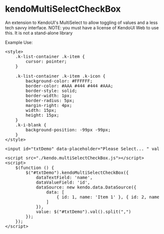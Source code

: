 kendoMultiSelectCheckBox
========================

An extension to KendoUI's MultiSelect to allow toggling of values and a less tech savvy interface. NOTE: you must have a license of KendoUI Web to use this. It is not a stand-alone library


Example Use:

<pre>
&lt;style>
    .k-list-container .k-item {
        cursor: pointer;
    }

    .k-list-container .k-item .k-icon {
        background-color: #FFFFFF;
        border-color: #AAA #444 #444 #AAA;
        border-style: solid;
        border-width: 1px;
        border-radius: 5px;
        margin-right: 4px;
        width: 15px;
        height: 15px;
    }
    .k-i-blank {
        background-position: -99px -99px;
    }
&lt;/style>
</pre>

<pre>
&lt;input id="txtDemo" data-placeholder="Please Select... " value="1,2,3,4" />
</pre>

<pre>
&lt;script src="./kendo.multiSelectCheckBox.js">&lt;/script>
&lt;script>
    $(function () {
        $("#txtDemo").kendoMultiSelectCheckBox({
            dataTextField: 'name',
            dataValueField: 'id',
            dataSource: new kendo.data.DataSource({
                data: [
                    { id: 1, name: 'Item 1' }, { id: 2, name: 'Item 2' }, { id: 3, name: 'Item 3' }, { id: 4, name: 'Item 4' }, { id: 5, name: 'Item 5' }, { id: 6, name: 'Item 6' }, { id: 7, name: 'Item 7' }
                ]
            }),
            value: $("#txtDemo").val().split(",")
        });
    });
&lt;/script>
</pre>
